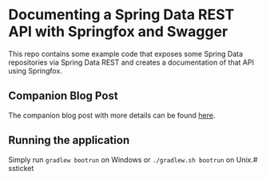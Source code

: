 # Documenting a Spring Data REST API with Springfox and Swagger
 
This repo contains some example code that exposes some Spring Data repositories
via Spring Data REST and creates a documentation of that API using Springfox.

## Companion Blog Post

The companion blog post with more details can be found [here](https://reflectoring.io/documenting-spring-data-rest-api-with-springfox/).

## Running the application

Simply run `gradlew bootrun` on Windows or `./gradlew.sh bootrun` on Unix.# ssticket
